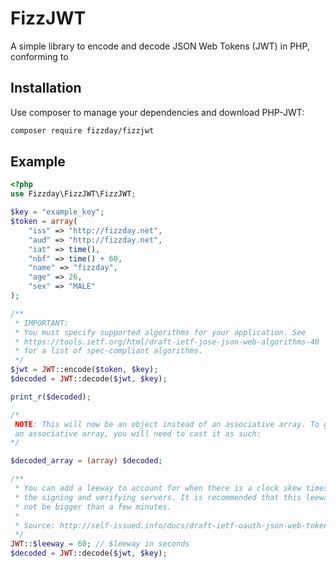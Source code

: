 FizzJWT
=======
A simple library to encode and decode JSON Web Tokens (JWT) in PHP, conforming to 

Installation
------------

Use composer to manage your dependencies and download PHP-JWT:

```bash
composer require fizzday/fizzjwt
```

Example
-------
```php
<?php
use Fizzday\FizzJWT\FizzJWT;

$key = "example_key";
$token = array(
    "iss" => "http://fizzday.net",
    "aud" => "http://fizzday.net",
    "iat" => time(),
    "nbf" => time() + 60,
    "name" => "fizzday",
    "age" => 26,
    "sex" => "MALE"
);

/**
 * IMPORTANT:
 * You must specify supported algorithms for your application. See
 * https://tools.ietf.org/html/draft-ietf-jose-json-web-algorithms-40
 * for a list of spec-compliant algorithms.
 */
$jwt = JWT::encode($token, $key);
$decoded = JWT::decode($jwt, $key);

print_r($decoded);

/*
 NOTE: This will now be an object instead of an associative array. To get
 an associative array, you will need to cast it as such:
*/

$decoded_array = (array) $decoded;

/**
 * You can add a leeway to account for when there is a clock skew times between
 * the signing and verifying servers. It is recommended that this leeway should
 * not be bigger than a few minutes.
 *
 * Source: http://self-issued.info/docs/draft-ietf-oauth-json-web-token.html#nbfDef
 */
JWT::$leeway = 60; // $leeway in seconds
$decoded = JWT::decode($jwt, $key);
```